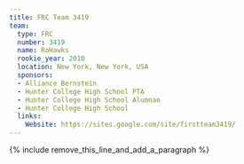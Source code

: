 ```yaml
---
title: FRC Team 3419
team:
  type: FRC
  number: 3419
  name: RoHawks
  rookie_year: 2010
  location: New York, New York, USA
  sponsors:
  - Alliance Bernstein
  - Hunter College High School PTA
  - Hunter College High School Alumnae
  - Hunter College High School
  links:
    Website: https://sites.google.com/site/firstteam3419/
---
```


{% include remove_this_line_and_add_a_paragraph %}